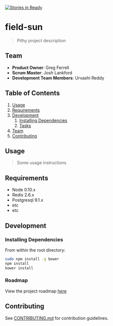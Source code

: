 [![Stories in Ready](https://badge.waffle.io/field-sun/field-sun.png?label=ready&title=Ready)](https://waffle.io/field-sun/field-sun)
# field-sun

> Pithy project description

## Team

  - __Product Owner__: Greg Ferrell
  - __Scrum Master__: Josh Lankford
  - __Development Team Members__: Urvashi Reddy

## Table of Contents

1. [Usage](#Usage)
1. [Requirements](#requirements)
1. [Development](#development)
    1. [Installing Dependencies](#installing-dependencies)
    1. [Tasks](#tasks)
1. [Team](#team)
1. [Contributing](#contributing)

## Usage

> Some usage instructions

## Requirements

- Node 0.10.x
- Redis 2.6.x
- Postgresql 9.1.x
- etc
- etc

## Development

### Installing Dependencies

From within the root directory:

```sh
sudo npm install -g bower
npm install
bower install
```

### Roadmap

View the project roadmap [here](LINK_TO_PROJECT_ISSUES)


## Contributing

See [CONTRIBUTING.md](CONTRIBUTING.md) for contribution guidelines.
